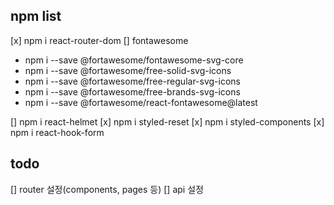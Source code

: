 ## npm list

[x] npm i react-router-dom
[] fontawesome

- npm i --save @fortawesome/fontawesome-svg-core
- npm i --save @fortawesome/free-solid-svg-icons
- npm i --save @fortawesome/free-regular-svg-icons
- npm i --save @fortawesome/free-brands-svg-icons
- npm i --save @fortawesome/react-fontawesome@latest

[] npm i react-helmet
[x] npm i styled-reset
[x] npm i styled-components
[x] npm i react-hook-form

## todo

[] router 설정(components, pages 등)
[] api 설정
